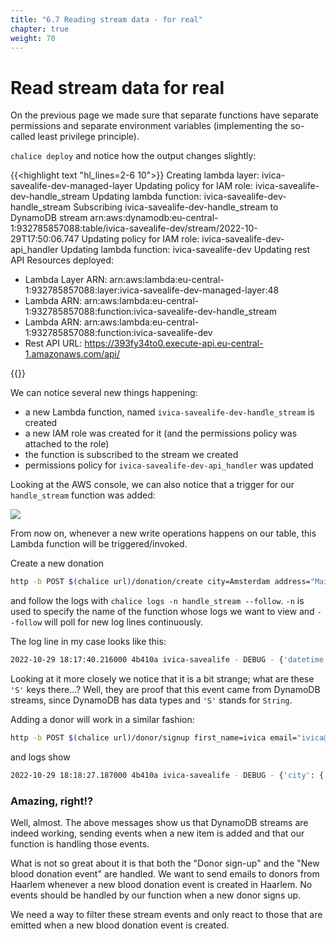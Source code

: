 ```yaml
---
title: "6.7 Reading stream data - for real"
chapter: true
weight: 70
---
```


# Read stream data for real

On the previous page we made sure that separate functions have separate permissions and separate
environment variables (implementing the so-called least privilege principle).

`chalice deploy` and notice how the output changes slightly:

{{<highlight text "hl_lines=2-6 10">}}
Creating lambda layer: ivica-savealife-dev-managed-layer
Updating policy for IAM role: ivica-savealife-dev-handle_stream
Updating lambda function: ivica-savealife-dev-handle_stream
Subscribing ivica-savealife-dev-handle_stream to DynamoDB stream arn:aws:dynamodb:eu-central-1:932785857088:table/ivica-savealife-dev/stream/2022-10-29T17:50:06.747
Updating policy for IAM role: ivica-savealife-dev-api_handler
Updating lambda function: ivica-savealife-dev
Updating rest API
Resources deployed:
  - Lambda Layer ARN: arn:aws:lambda:eu-central-1:932785857088:layer:ivica-savealife-dev-managed-layer:48
  - Lambda ARN: arn:aws:lambda:eu-central-1:932785857088:function:ivica-savealife-dev-handle_stream
  - Lambda ARN: arn:aws:lambda:eu-central-1:932785857088:function:ivica-savealife-dev
  - Rest API URL: https://393fy34to0.execute-api.eu-central-1.amazonaws.com/api/

{{</highlight>}}

We can notice several new things happening:
- a new Lambda function, named `ivica-savealife-dev-handle_stream` is created
- a new IAM role was created for it (and the permissions policy was attached to the role)
- the function is subscribed to the stream we created
- permissions policy for `ivica-savealife-dev-api_handler` was updated

Looking at the AWS console, we can also notice that a trigger for our `handle_stream` function was added:

![](/images/stream_trigger.png)

From now on, whenever a new write operations happens on our table, this Lambda function will be triggered/invoked.


Create a new donation

```bash
http -b POST $(chalice url)/donation/create city=Amsterdam address="Main street" datetime="2022-04-06T12:00:00"
```

and follow the logs with `chalice logs -n handle_stream --follow`. `-n` is used to specify the name of the function whose logs
we want to view and `--follow` will poll for new log lines continuously.

The log line in my case looks like this:

```bash
2022-10-29 18:17:40.216000 4b410a ivica-savealife - DEBUG - {'datetime': {'S': '2022-04-06T12:00:00'}, 'address': {'S': 'Main street'}, 'city': {'S': 'Amsterdam'}, 'SK': {'S': 'CITY#Amsterdam'}, 'PK': {'S': 'DONATION#2d2eaa5641ea'}}
```

Looking at it more closely we notice that it is a bit strange; what are these `'S'` keys there...? Well, they are proof
that this event came from DynamoDB streams, since DynamoDB has data types and `'S'` stands for `String`.

Adding a donor will work in a similar fashion:

```bash
http -b POST $(chalice url)/donor/signup first_name=ivica email="ivica@server.com" type="0+" city="Haarlem"
```

and logs show

```bash
2022-10-29 18:18:27.187000 4b410a ivica-savealife - DEBUG - {'city': {'S': 'Haarlem'}, 'SK': {'S': 'CITY#Haarlem'}, 'PK': {'S': 'DONOR#8827df07fab7'}, 'type': {'S': '0+'}, 'first_name': {'S': 'ivica'}, 'email': {'S': 'ivica@server.com'}}
```

### Amazing, right!?

Well, almost. The above messages show us that DynamoDB streams are indeed working, sending events when a new item is added
and that our function is handling those events.

What is not so great about it is that both the "Donor sign-up" and the "New blood donation event" are handled. We want
to send emails to donors from Haarlem whenever a new blood donation event is created in Haarlem. No events should be
handled by our function when a new donor signs up.

We need a way to filter these stream events and only react to those that are emitted when a new blood donation event is
created.